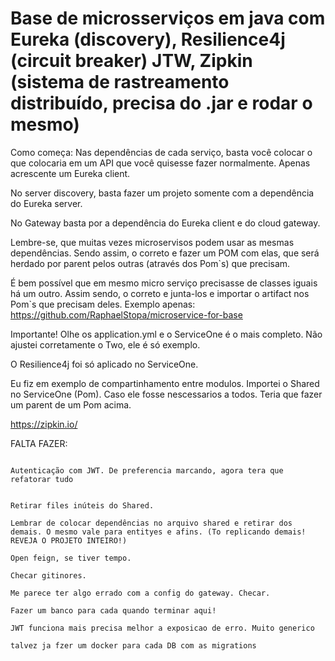 # Base de microsserviços em java com Eureka (discovery), Resilience4j (circuit breaker) JTW, Zipkin (sistema de rastreamento distribuído, precisa do .jar e rodar o mesmo)

Como começa:
Nas dependências de cada serviço, basta você colocar o que colocaria em um API que você quisesse fazer normalmente. Apenas acrescente um Eureka client.

No server discovery, basta fazer um projeto somente com a dependência do Eureka server.

No Gateway basta por a dependência do Eureka client e do cloud gateway.

Lembre-se, que muitas vezes microservisos podem usar as mesmas dependências. Sendo assim, o correto e fazer um POM com elas, que será herdado por parent pelos outras (através dos Pom`s) que precisam.

É bem possível que em mesmo micro serviço precisasse de classes iguais há um outro. Assim sendo, o correto e junta-los e importar o artifact nos Pom`s que precisam deles. Exemplo apenas:
https://github.com/RaphaelStopa/microservice-for-base

Importante! Olhe os application.yml e o ServiceOne é o mais completo. Não ajustei corretamente o Two, ele é só exemplo.

O Resilience4j foi só aplicado no ServiceOne.

Eu fiz em exemplo de compartinhamento entre modulos. Importei o Shared no ServiceOne (Pom). Caso ele fosse nescessarios a todos. Teria que fazer um parent de um Pom acima.

https://zipkin.io/

FALTA FAZER:

````

Autenticação com JWT. De preferencia marcando, agora tera que refatorar tudo


Retirar files inúteis do Shared.

Lembrar de colocar dependências no arquivo shared e retirar dos demais. O mesmo vale para entityes e afins. (To replicando demais! REVEJA O PROJETO INTEIRO!)

Open feign, se tiver tempo.

Checar gitinores.

Me parece ter algo errado com a config do gateway. Checar.

Fazer um banco para cada quando terminar aqui!

JWT funciona mais precisa melhor a exposicao de erro. Muito generico

talvez ja fzer um docker para cada DB com as migrations